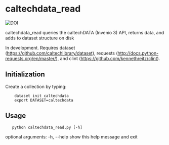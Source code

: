 # caltechdata_read

[![DOI](https://data.caltech.edu/badge/81266861.svg)](https://data.caltech.edu/badge/latestdoi/81266861)

caltechdata_read queries the caltechDATA (Invenio 3) API, returns data, and adds
to dataset structure on disk

In development.  Requires dataset (https://github.com/caltechlibrary/dataset), requests (http://docs.python-requests.org/en/master/), and clint (https://github.com/kennethreitz/clint).

## Initialization

Create a collection by typing:
    
```shell
    dataset init caltechdata
    export DATASET=caltechdata
```

## Usage

```shell
   python caltechdata_read.py [-h]
```

optional arguments:
  -h, --help  show this help message and exit


